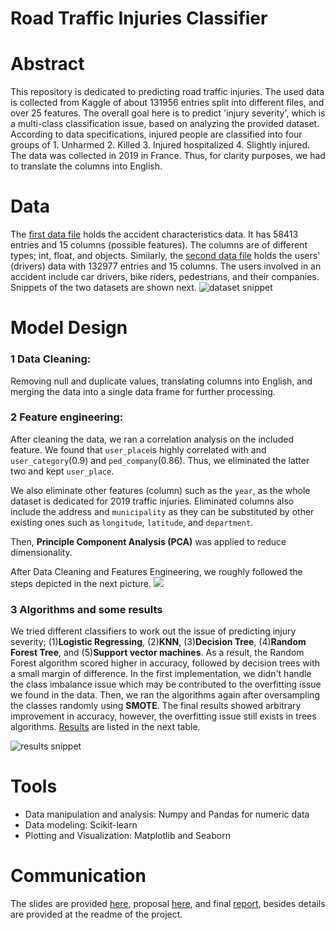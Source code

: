 # Road Traffic Injuries Classifier
# Abstract 
This repository is dedicated to predicting road traffic injuries. The used data is collected from Kaggle of about 131956 entries split into different files, and over 25 features. The overall goal here is to predict 'injury severity', which is a multi-class classification issue, based on analyzing the provided dataset. According to data specifications, injured people are classified into four groups of 1. Unharmed 2. Killed 3. Injured hospitalized 4. Slightly injured. The data was collected in 2019 in France. Thus, for clarity purposes, we had to translate the columns into English.  

# Data
The [first data file](https://github.com/Menox-tech/Road-Traffic-Injuries/blob/main/caracteristiques-2019.csv) holds the accident characteristics data. It has 58413 entries and 15 columns (possible features). The columns are of different types; int, float, and objects. Similarly, the [second data file](https://github.com/Menox-tech/Road-Traffic-Injuries/blob/main/usagers-2019.csv) holds the users' (drivers) data with 132977 entries and 15 columns. The users involved in an accident include car drivers, bike riders, pedestrians, and their companies. Snippets of the two datasets are shown next.
![dataset snippet](https://i.ibb.co/SVvdL21/snippet-1.jpg)


# Model Design
### 1 Data Cleaning: 
Removing null and duplicate values, translating columns into English, and merging the data into a single data frame for further processing.

### 2 Feature engineering:
After cleaning the data, we ran a correlation analysis on the included feature. We found that `user_place`is highly correlated with and `user_category`(0.9) and `ped_company`(0.86). Thus, we eliminated the latter two and kept `user_place`. 

We also eliminate other features (column) such as the `year`, as the whole dataset is dedicated for 2019 traffic injuries. Eliminated columns also include the address and `municipality` as they can be substituted by other existing ones such as `longitude`, `latitude`, and `department`.

Then, **Principle Component Analysis (PCA)** was applied to reduce dimensionality. 

After Data Cleaning and Features Engineering, we roughly followed the steps depicted in the next picture. 
![](https://iaml.it/blog/optimizing-sklearn-pipelines/images/pipeline-diagram.png)

### 3 Algorithms and some results
We tried different classifiers to work out the issue of predicting injury severity; (1)**Logistic Regressing**, (2)**KNN**, (3)**Decision Tree**, (4)**Random Forest Tree**, and (5)**Support vector machines**. As a result, the Random Forest algorithm scored higher in accuracy, followed by decision trees with a small margin of difference. In the first implementation, we didn't handle the class imbalance issue which may be contributed to the overfitting issue we found in the data. Then, we ran the algorithms again after oversampling the classes randomly using **SMOTE**. The final results showed arbitrary improvement in accuracy, however, the overfitting issue still exists in trees algorithms. [Results](https://github.com/Menox-tech/Road-Traffic-Injuries/blob/main/results.xlsx) are listed in the next table. 

![results snippet](https://i.ibb.co/HnVXwRG/results.png)

# Tools
* Data manipulation and analysis: Numpy and Pandas for numeric data
* Data modeling: Scikit-learn
* Plotting and Visualization: Matplotlib and Seaborn

# Communication
The slides are provided [here](https://github.com/Menox-tech/Road-Traffic-Injuries/blob/main/Road%20Traffic%20Injuries%20Classifier.pptx), proposal [here](https://github.com/Menox-tech/Road-Traffic-Injuries/commit/9632e43fabbdf5f132b9356b3c41611163815bba), and final [report](https://github.com/Menox-tech/Road-Traffic-Injuries/commit/9632e43fabbdf5f132b9356b3c41611163815bba),  besides details are provided at the readme of the project.
